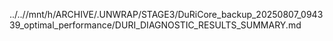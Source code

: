 ../..//mnt/h/ARCHIVE/.UNWRAP/STAGE3/DuRiCore_backup_20250807_094339_optimal_performance/DURI_DIAGNOSTIC_RESULTS_SUMMARY.md